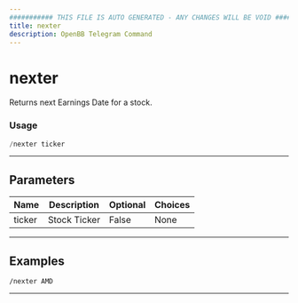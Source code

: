 ```yaml
---
########### THIS FILE IS AUTO GENERATED - ANY CHANGES WILL BE VOID ###########
title: nexter
description: OpenBB Telegram Command
---
```


# nexter

Returns next Earnings Date for a stock.

### Usage

```python wordwrap
/nexter ticker
```

---

## Parameters

| Name | Description | Optional | Choices |
| ---- | ----------- | -------- | ------- |
| ticker | Stock Ticker | False | None |


---

## Examples

```
/nexter AMD
```

---
